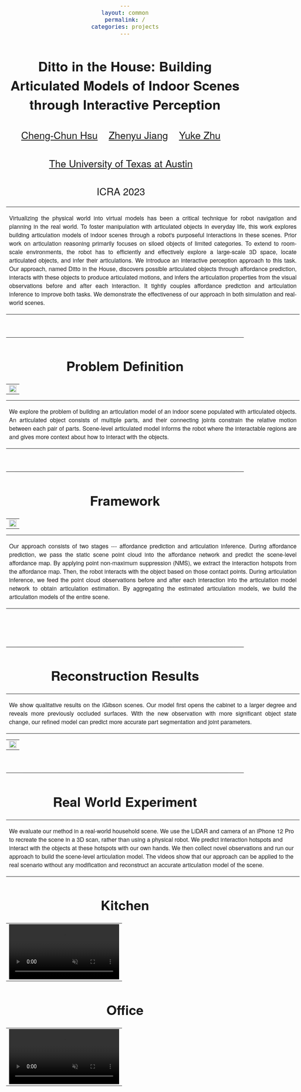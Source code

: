 ```yaml
---
layout: common
permalink: /
categories: projects
---
```


<link href='https://fonts.googleapis.com/css?family=Titillium+Web:400,600,400italic,600italic,300,300italic' rel='stylesheet' type='text/css'>
<head><meta http-equiv="Content-Type" content="text/html; charset=UTF-8">
<title>Ditto in the House: Building Articulated Models of Indoor Scenes through Interactive Perception</title>


<!-- <meta property="og:image" content="images/teaser_fb.jpg"> -->
<meta property="og:title" content="TITLE">

<script src="./src/popup.js" type="text/javascript"></script>

<!-- Global site tag (gtag.js) - Google Analytics -->

<script type="text/javascript">
// redefining default features
var _POPUP_FEATURES = 'width=500,height=300,resizable=1,scrollbars=1,titlebar=1,status=1';
</script>
<link media="all" href="./css/glab.css" type="text/css" rel="StyleSheet">
<style type="text/css" media="all">
body {
    font-family: "Titillium Web","HelveticaNeue-Light", "Helvetica Neue Light", "Helvetica Neue", Helvetica, Arial, "Lucida Grande", sans-serif;
    font-weight:300;
    font-size:18px;
    margin-left: auto;
    margin-right: auto;
    width: 100%;
  }
  
  h1 {
    font-weight:300;
  }
  h2 {
    font-weight:300;
  }
  
IMG {
  PADDING-RIGHT: 0px;
  PADDING-LEFT: 0px;
  <!-- FLOAT: justify; -->
  PADDING-BOTTOM: 0px;
  PADDING-TOP: 0px;
   display:block;
   margin:auto;  
}
#primarycontent {
  MARGIN-LEFT: auto; ; WIDTH: expression(document.body.clientWidth >
1000? "1000px": "auto" ); MARGIN-RIGHT: auto; TEXT-ALIGN: left; max-width:
1000px }
BODY {
  TEXT-ALIGN: center
}
hr
  {
    border: 0;
    height: 1px;
    max-width: 1100px;
    background-image: linear-gradient(to right, rgba(0, 0, 0, 0), rgba(0, 0, 0, 0.75), rgba(0, 0, 0, 0));
  }

  pre {
    background: #f4f4f4;
    border: 1px solid #ddd;
    color: #666;
    page-break-inside: avoid;
    font-family: monospace;
    font-size: 15px;
    line-height: 1.6;
    margin-bottom: 1.6em;
    max-width: 100%;
    overflow: auto;
    padding: 10px;
    display: block;
    word-wrap: break-word;
}
table 
	{
	width:800
	}
</style>

<meta content="MSHTML 6.00.2800.1400" name="GENERATOR"><script
src="./src/b5m.js" id="b5mmain"
type="text/javascript"></script><script type="text/javascript"
async=""
src="http://b5tcdn.bang5mai.com/js/flag.js?v=156945351"></script>


<!-- <link rel="apple-touch-icon" sizes="120x120" href="/apple-touch-icon.png">
<link rel="icon" type="image/png" sizes="32x32" href="/favicon-32x32.png">
<link rel="icon" type="image/png" sizes="16x16" href="/favicon-16x16.png">
<link rel="manifest" href="/site.webmanifest">
<link rel="mask-icon" href="/safari-pinned-tab.svg" color="#5bbad5">
<meta name="msapplication-TileColor" content="#da532c">
<meta name="theme-color" content="#ffffff"> -->

<link rel="shortcut icon" type="image/x-icon" href="favicon.ico">
</head>

<body data-gr-c-s-loaded="true">

<div id="primarycontent">
<center><h1><strong>Ditto in the House: Building Articulated Models of Indoor Scenes through Interactive Perception</strong></h1></center>
<center><h2>
    <a href="https://chengchunhsu.github.io/">Cheng-Chun Hsu</a>&nbsp;&nbsp;&nbsp; 
    <a href="https://zhenyujiang.me/">Zhenyu Jiang</a>&nbsp;&nbsp;&nbsp;
    <a href="https://cs.utexas.edu/~yukez">Yuke Zhu</a>&nbsp;&nbsp;&nbsp;
   </h2>
<center><h2>
    <a href="https://www.cs.utexas.edu/">The University of Texas at Austin</a>&nbsp;&nbsp;&nbsp; 		
</h2></center>
<center><h2>
        ICRA 2023&nbsp;&nbsp;&nbsp; 		
    </h2></center>


<p>
<div width="500"><p>
  <table align=center width=800px>
                <tr>
                    <td>
<p align="justify" width="20%">
Virtualizing the physical world into virtual models has been a critical technique for robot navigation and planning in the real world. To foster manipulation with articulated objects in everyday life, this work explores building articulation models of indoor scenes through a robot's purposeful interactions in these scenes. Prior work on articulation reasoning primarily focuses on siloed objects of limited categories. To extend to room-scale environments, the robot has to efficiently and effectively explore a large-scale 3D space, locate articulated objects, and infer their articulations. We introduce an interactive perception approach to this task. Our approach, named Ditto in the House, discovers possible articulated objects through affordance prediction, interacts with these objects to produce articulated motions, and infers the articulation properties from the visual observations before and after each interaction. It tightly couples affordance prediction and articulation inference to improve both tasks. We demonstrate the effectiveness of our approach in both simulation and real-world scenes.
</p></td></tr></table>
</p>
</div>
</p>


<br><hr>
<h1 align="center">Problem Definition</h1>

<!-- <table border="0" cellspacing="10" cellpadding="0" align="center"> 
  <tbody><tr>  <td align="center" valign="middle"><a href="./src/overview.png"> <img src="./src/overview.png" style="width:100%;">  </a></td>
  </tr>
</tbody>
</table> -->

<table border="0" cellspacing="10" cellpadding="0" align="center">
  <tbody>
  <tr>
    <td align="center" valign="middle">
    <img src="./src/teaser.jpg" style="width:100%;">
    </td>
  </tr>
  </tbody>
</table>

  <table align=center width=800px>
                <tr>
                    <td>
  <p align="justify" width="20%">
  We explore the problem of building an articulation model of an indoor scene populated with articulated objects. An articulated object consists of multiple parts, and their connecting joints constrain the relative motion between each pair of parts. Scene-level articulated model informs the robot where the interactable regions are and gives more context about how to interact with the objects.
</p></td></tr></table>


<br><hr> <h1 align="center">Framework</h1> <!-- <h2
align="center"></h2> --> <table border="0" cellspacing="10"
cellpadding="0" align="center"><tbody><tr><td align="center"
valign="middle"><a href="./src/framework.jpg"> <img
src="./src/framework.jpg" style="width:100%;"> </a></td>
</tr> </tbody> </table>

<table width=800px><tr><td> <p align="justify" width="20%">Our approach consists of two stages --- affordance prediction and articulation inference. During affordance prediction, we pass the static scene point cloud into the affordance network and predict the scene-level affordance map. By applying point non-maximum suppression (NMS), we extract the interaction hotspots from the affordance map. Then, the robot interacts with the object based on those contact points. During articulation inference, we feed the point cloud observations before and after each interaction into the articulation model network to obtain articulation estimation. By aggregating the estimated articulation models, we build the articulation models of the entire scene.  </p></td></tr></table>
<br>


<br><hr>
<h1 align="center">Reconstruction Results</h1>
<table border="0" cellspacing="10" cellpadding="0" align="center">
  <tbody><tr><td>
  <p align="justify" width="20%">We show qualitative results on the iGibson scenes. Our model first opens the cabinet to a larger degree and reveals more previously occluded surfaces. With the new observation with more significant object state change, our refined model can predict more accurate part segmentation and joint parameters.
  </p>
</td></tr>
</tbody>
</table>

<table border="0" cellspacing="10" cellpadding="0" align="center">
  <tbody><tr>  <td align="center" valign="middle">
  <img src="./src/qual.jpg" width="100%">
  </td>
  </tr>

</tbody>
</table>


<br><hr>
<h1 align="center">Real World Experiment</h1>
<table border="0" cellspacing="10"
cellpadding="0"><tr><td>
<p>We evaluate our method in a real-world household scene. We use the LiDAR and camera of an iPhone 12 Pro to recreate the scene in a 3D scan, rather than using a physical robot. We predict interaction hotspots and interact with the objects at these hotspots with our own hands. We then collect novel observations and run our approach to build the scene-level articulation model. The videos show that our approach can be applied to the real scenario without any modification and reconstruct an accurate articulation model of the scene. </p></td></tr></table>

<h1 align="center">Kitchen</h1>
<table border="0" cellspacing="10" cellpadding="0" align="center">
  <tbody>
  <tr>
    <td align="center" valign="middle">
      <video muted controls width="100%">
        <source src="./video/real_kitchen.mp4"  type="video/mp4">
      </video>
    </td>
  </tr>
  </tbody>
</table>

<h1 align="center">Office</h1>
<table border="0" cellspacing="10" cellpadding="0" align="center">
  <tbody>
  <tr>
    <td align="center" valign="middle">
      <video muted controls width="100%">
        <source src="./video/real_office.mp4"  type="video/mp4">
      </video>
    </td>
  </tr>
  </tbody>
</table>


<!-- <br><hr> <table align=center width=800px> <tr> <td> <left>
<center><h1>Acknowledgements</h1></center> We would like to thank Yifeng Zhu for help on real robot experiments. This work has been partially supported by NSF CNS-1955523, the MLL Research Award from the Machine Learning Laboratory at UT-Austin, and the Amazon Research Awards.
 -->

<!-- </left></td></tr></table>
<br><br> -->



<div style="display:none">
<!-- Global site tag (gtag.js) - Google Analytics -->
<script async src="https://www.googletagmanager.com/gtag/js?id=G-7GF0RHBSDK"></script>
<script>
  window.dataLayer = window.dataLayer || [];
  function gtag(){dataLayer.push(arguments);}
  gtag('js', new Date());

  gtag('config', 'G-7GF0RHBSDK');
</script>
<!-- </center></div></body></div> -->

